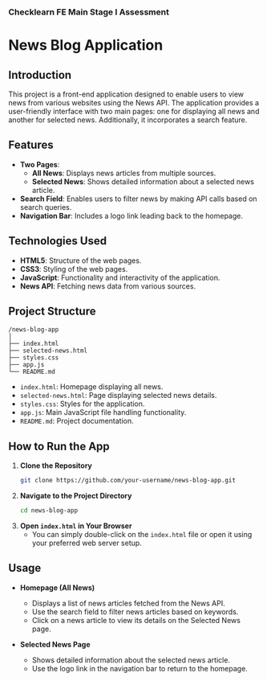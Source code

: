 ### Checklearn FE Main Stage I Assessment  

# News Blog Application

## Introduction
This project is a front-end application designed to enable users to view news from various websites using the News API. The application provides a user-friendly interface with two main pages: one for displaying all news and another for selected news. Additionally, it incorporates a search feature. 

## Features
- **Two Pages**: 
  - **All News**: Displays news articles from multiple sources.
  - **Selected News**: Shows detailed information about a selected news article.
- **Search Field**: Enables users to filter news by making API calls based on search queries.
- **Navigation Bar**: Includes a logo link leading back to the homepage.


## Technologies Used
- **HTML5**: Structure of the web pages.
- **CSS3**: Styling of the web pages.
- **JavaScript**: Functionality and interactivity of the application.
- **News API**: Fetching news data from various sources.

## Project Structure
```
/news-blog-app
│
├── index.html
├── selected-news.html
├── styles.css
├── app.js
└── README.md
```

- `index.html`: Homepage displaying all news.
- `selected-news.html`: Page displaying selected news details.
- `styles.css`: Styles for the application.
- `app.js`: Main JavaScript file handling functionality.
- `README.md`: Project documentation.

## How to Run the App
1. **Clone the Repository**
   ```bash
   git clone https://github.com/your-username/news-blog-app.git
   ```
2. **Navigate to the Project Directory**
   ```bash
   cd news-blog-app
   ```
3. **Open `index.html` in Your Browser**
   - You can simply double-click on the `index.html` file or open it using your preferred web server setup.

## Usage
- **Homepage (All News)**
  - Displays a list of news articles fetched from the News API.
  - Use the search field to filter news articles based on keywords.
  - Click on a news article to view its details on the Selected News page.
  
- **Selected News Page**
  - Shows detailed information about the selected news article.
  - Use the logo link in the navigation bar to return to the homepage.


